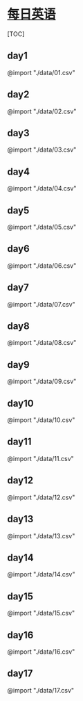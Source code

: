 <link rel="stylesheet" href="https://zhmhbest.gitee.io/hellomathematics/style/index.css">

# [每日英语](https://github.com/zhmhbest/DailyEnglish)

[TOC]

## day1

@import "./data/01.csv"

## day2

@import "./data/02.csv"

## day3

@import "./data/03.csv"

## day4

@import "./data/04.csv"

## day5

@import "./data/05.csv"

## day6

@import "./data/06.csv"

## day7

@import "./data/07.csv"

## day8

@import "./data/08.csv"

## day9

@import "./data/09.csv"

## day10

@import "./data/10.csv"

## day11

@import "./data/11.csv"

## day12

@import "./data/12.csv"

## day13

@import "./data/13.csv"

## day14

@import "./data/14.csv"

## day15

@import "./data/15.csv"

## day16

@import "./data/16.csv"

## day17

@import "./data/17.csv"
